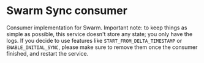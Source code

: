 # Swarm Sync consumer

Consumer implementation for Swarm.
Important note: to keep things as simple as possible, this service doesn't store any state; you only have the logs.
If you decide to use features like `START_FROM_DELTA_TIMESTAMP` or `ENABLE_INITIAL_SYNC`,
please make sure to remove them once the consumer finished, and restart the service.
